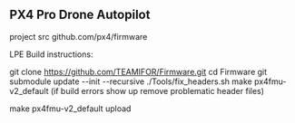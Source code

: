## PX4 Pro Drone Autopilot ##

project src github.com/px4/firmware

LPE Build instructions:

git clone https://github.com/TEAMIFOR/Firmware.git
cd Firmware
git submodule update --init --recursive
./Tools/fix_headers.sh
make px4fmu-v2_default (if build errors show up remove problematic header files)

make px4fmu-v2_default upload

